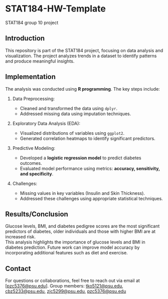 # STAT184-HW-Template
STAT184 group 10 project
## Introduction
This repository is part of the STAT184 project, focusing on data analysis and visualization. The project analyzes trends in a dataset to identify patterns and produce meaningful insights.
## Implementation
The analysis was conducted using **R programming**. The key steps include:  
1. Data Preprocessing:  
   - Cleaned and transformed the data using `dplyr`.  
   - Addressed missing data using imputation techniques.  

2. Exploratory Data Analysis (EDA):  
   - Visualized distributions of variables using `ggplot2`.  
   - Generated correlation heatmaps to identify significant predictors.  

3. Predictive Modeling:  
   - Developed a **logistic regression model** to predict diabetes outcomes.  
   - Evaluated model performance using metrics: **accuracy, sensitivity, and specificity**.  

4. Challenges:  
   - Missing values in key variables (Insulin and Skin Thickness).  
   - Addressed these challenges using appropriate statistical techniques.
## Results/Conclusion
Glucose levels, BMI, and diabetes pedigree scores are the most significant predictors of diabetes, older individuals and those with higher BMI are at increased risk.  
This analysis highlights the importance of glucose levels and BMI in diabetes prediction. Future work can improve model accuracy by incorporating additional features such as diet and exercise.
## Contact
For questions or collaborations, feel free to reach out via email at [pzc5376@psu.edu].
Group members: tko5121@psu.edu, cbz5233@psu.edu, zjc5299@psu.edu, pzc5376@psu.edu
